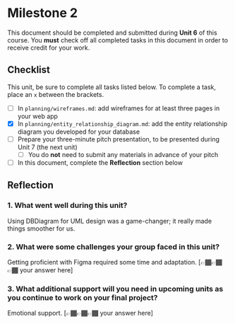 # Milestone 2

This document should be completed and submitted during **Unit 6** of this course. You **must** check off all completed tasks in this document in order to receive credit for your work.

## Checklist

This unit, be sure to complete all tasks listed below. To complete a task, place an `x` between the brackets.

- [ ] In `planning/wireframes.md`: add wireframes for at least three pages in your web app
- [X] In `planning/entity_relationship_diagram.md`: add the entity relationship diagram you developed for your database
- [ ] Prepare your three-minute pitch presentation, to be presented during Unit 7 (the next unit)
  - [ ] You do **not** need to submit any materials in advance of your pitch
- [ ] In this document, complete the **Reflection** section below

## Reflection

### 1. What went well during this unit?

Using DBDiagram for UML design was a game-changer; it really made things smoother for us.

### 2. What were some challenges your group faced in this unit?

Getting proficient with Figma required some time and adaptation.
[👉🏾👉🏾👉🏾 your answer here]

### 3. What additional support will you need in upcoming units as you continue to work on your final project?
Emotional support. 
[👉🏾👉🏾👉🏾 your answer here]
